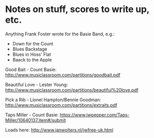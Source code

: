 # Notes on stuff, scores to write up, etc. 

Anything Frank Foster wrote for the Basie Band, e.g.: 
 - Down for the Count
 - Blues Backstage 
 - Blues in Hoss' Flat 
 - Baack to the Apple


Good Bait - Count Basie: http://www.musiclassroom.com/partitions/goodbait.pdf

Beautiful Love - Lester Young: http://www.musiclassroom.com/partitions/beautiful%20love.pdf

Pick a Rib - Lionel Hampton/Bennie Goodman: http://www.musiclassroom.com/partitions/extraits.pdf

Taps Miller - Count Basie: https://www.jwpepper.com/Taps-Miller/10640137.item#/submit

Loads here: http://www.janwolters.nl/jwfree-uk.html
